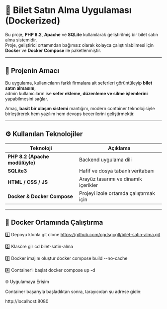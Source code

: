 # 🎫 Bilet Satın Alma Uygulaması (Dockerized)

Bu proje, **PHP 8.2**, **Apache** ve **SQLite** kullanılarak geliştirilmiş bir bilet satın alma sistemidir.  
Proje, geliştirici ortamından bağımsız olarak kolayca çalıştırılabilmesi için **Docker** ve **Docker Compose** ile paketlenmiştir.

---

## 🧩 Projenin Amacı

Bu uygulama, kullanıcıların farklı firmalara ait seferleri görüntüleyip **bilet satın almasını**,  
admin kullanıcıların ise **sefer ekleme, düzenleme ve silme işlemlerini** yapabilmesini sağlar.

Amaç, **basit bir ulaşım sistemi** mantığını, modern container teknolojisiyle birleştirerek hem yazılım hem devops becerilerini geliştirmektir.

---

## ⚙️ Kullanılan Teknolojiler

| Teknoloji                      | Açıklama                               |
| ------------------------------ | -------------------------------------- |
| **PHP 8.2 (Apache modülüyle)** | Backend uygulama dili                  |
| **SQLite3**                    | Hafif ve dosya tabanlı veritabanı      |
| **HTML / CSS / JS**            | Arayüz tasarımı ve dinamik içerikler   |
| **Docker & Docker Compose**    | Projeyi izole ortamda çalıştırmak için |

---

## 🐳 Docker Ortamında Çalıştırma

1️⃣ Depoyu klonla
git clone https://github.com/cgdsgcgll/bilet-satin-alma.git

2️⃣ Klasöre gir
cd bilet-satin-alma

3️⃣ Docker imajını oluştur
docker compose build --no-cache

4️⃣ Container’ı başlat
docker compose up -d

🌐 Uygulamaya Erişim

Container başarıyla başladıktan sonra, tarayıcıdan şu adrese gidin:

http://localhost:8080
